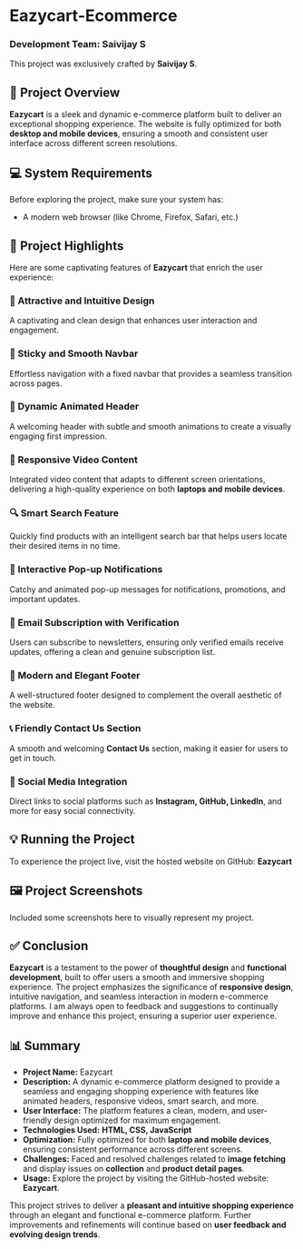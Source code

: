 # Eazycart-Ecommerce

### Development Team: Saivijay S  

This project was exclusively crafted by **Saivijay S**.  

## 📜 Project Overview  
**Eazycart** is a sleek and dynamic e-commerce platform built to deliver an exceptional shopping experience. The website is fully optimized for both **desktop and mobile devices**, ensuring a smooth and consistent user interface across different screen resolutions.  

## 💻 System Requirements  
Before exploring the project, make sure your system has:  
- A modern web browser (like Chrome, Firefox, Safari, etc.)  

## 🚀 Project Highlights  
Here are some captivating features of **Eazycart** that enrich the user experience:  

### 🎨 Attractive and Intuitive Design  
A captivating and clean design that enhances user interaction and engagement.  

### 📍 Sticky and Smooth Navbar  
Effortless navigation with a fixed navbar that provides a seamless transition across pages.  

### 💫 Dynamic Animated Header  
A welcoming header with subtle and smooth animations to create a visually engaging first impression.  

### 🎥 Responsive Video Content  
Integrated video content that adapts to different screen orientations, delivering a high-quality experience on both **laptops and mobile devices**.  

### 🔍 Smart Search Feature  
Quickly find products with an intelligent search bar that helps users locate their desired items in no time.  

### 💌 Interactive Pop-up Notifications  
Catchy and animated pop-up messages for notifications, promotions, and important updates.  

### 📧 Email Subscription with Verification  
Users can subscribe to newsletters, ensuring only verified emails receive updates, offering a clean and genuine subscription list.  

### 🦶 Modern and Elegant Footer  
A well-structured footer designed to complement the overall aesthetic of the website.  

### 📞 Friendly Contact Us Section  
A smooth and welcoming **Contact Us** section, making it easier for users to get in touch.  

### 🔗 Social Media Integration  
Direct links to social platforms such as **Instagram, GitHub, LinkedIn**, and more for easy social connectivity.  

## 💡 Running the Project  
To experience the project live, visit the hosted website on GitHub: **Eazycart**  

## 🖼️ Project Screenshots  
Included some screenshots here to visually represent my project.



## ✅ Conclusion  
**Eazycart** is a testament to the power of **thoughtful design** and **functional development**, built to offer users a smooth and immersive shopping experience. The project emphasizes the significance of **responsive design**, intuitive navigation, and seamless interaction in modern e-commerce platforms. I am always open to feedback and suggestions to continually improve and enhance this project, ensuring a superior user experience.  

## 📊 Summary  
- **Project Name:** Eazycart  
- **Description:** A dynamic e-commerce platform designed to provide a seamless and engaging shopping experience with features like animated headers, responsive videos, smart search, and more.  
- **User Interface:** The platform features a clean, modern, and user-friendly design optimized for maximum engagement.  
- **Technologies Used:** **HTML, CSS, JavaScript**  
- **Optimization:** Fully optimized for both **laptop and mobile devices**, ensuring consistent performance across different screens.  
- **Challenges:** Faced and resolved challenges related to **image fetching** and display issues on **collection** and **product detail pages**.  
- **Usage:** Explore the project by visiting the GitHub-hosted website: **Eazycart**.  

This project strives to deliver a **pleasant and intuitive shopping experience** through an elegant and functional e-commerce platform. Further improvements and refinements will continue based on **user feedback and evolving design trends**.


